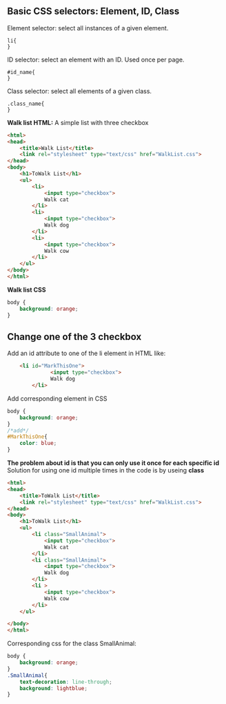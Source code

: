 
## Basic CSS selectors: Element, ID, Class
Element selector: select all instances of a given element.  
```
li{
}
```
ID selector: select an element with an ID. Used once per page.  
```
#id_name{
}
```
Class selector: select all elements of a given class. 
```
.class_name{
}
```

**Walk list HTML:**
A simple list with three checkbox
```html
<html>
<head>
	<title>Walk List</title>
	<link rel="stylesheet" type="text/css" href="WalkList.css">
</head>
<body>
	<h1>ToWalk List</h1>
	<ul>
		<li>
			<input type="checkbox">
			Walk cat
		</li>
		<li>
			<input type="checkbox">
			Walk dog 
		</li>
		<li>
			<input type="checkbox">
			Walk cow
		</li>
	</ul>
</body>
</html>
```
**Walk list CSS**
```css
body {
	background: orange;
}
```

## Change one of the 3 checkbox  
Add an id attribute to one of the li element in HTML like:  
```html
    <li id="MarkThisOne">
			  <input type="checkbox">
			  Walk dog 
		</li>
```
Add corresponding element in CSS  
```CSS
body {
	background: orange;
}
/*add*/
#MarkThisOne{
	color: blue;
}
```
**The problem about id is that you can only use it once for each specific id**  
Solution for using one id multiple times in the code is by useing **class**  
```html
<html>
<head>
	<title>ToWalk List</title>
	<link rel="stylesheet" type="text/css" href="WalkList.css">
</head>
<body>
	<h1>ToWalk List</h1>
	<ul>
		<li class="SmallAnimal">
			<input type="checkbox">
			Walk cat
		</li>
		<li class="SmallAnimal">
			<input type="checkbox">
			Walk dog 
		</li>
		<li >
			<input type="checkbox">
			Walk cow
		</li>
	</ul>

</body>
</html>
```
Corresponding css for the class SmallAnimal:  
```css
body {
	background: orange;
}
.SmallAnimal{
	text-decoration: line-through;
	background: lightblue;
}
```
